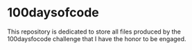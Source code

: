 # 100daysofcode
This repository is dedicated to store all files produced by the 100daysfocode challenge that I have the honor to be engaged.
